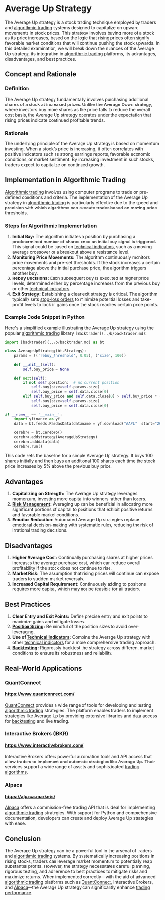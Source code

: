 # Average Up Strategy

The Average Up strategy is a stock trading technique employed by traders and [algorithmic trading](../a/algorithmic_trading.md) systems designed to capitalize on upward movements in stock prices. This strategy involves buying more of a stock as its price increases, based on the logic that rising prices often signify favorable market conditions that will continue pushing the stock upwards. In this detailed examination, we will break down the nuances of the Average Up strategy, its integration in [algorithmic trading](../a/algorithmic_trading.md) platforms, its advantages, disadvantages, and best practices.

## Concept and Rationale

### Definition
The Average Up strategy fundamentally involves purchasing additional shares of a stock at increased prices. Unlike the Average Down strategy, where investors buy more shares as the price falls to reduce the overall cost basis, the Average Up strategy operates under the expectation that rising prices indicate continued profitable trends.

### Rationale
The underlying principle of the Average Up strategy is based on momentum investing. When a stock's price is increasing, it often correlates with positive indicators such as strong earnings reports, favorable economic conditions, or market sentiment. By increasing investment in such stocks, traders expect to capitalize on continued growth.

## Implementation in Algorithmic Trading

[Algorithmic trading](../a/algorithmic_trading.md) involves using computer programs to trade on pre-defined conditions and criteria. The implementation of the Average Up strategy in [algorithmic trading](../a/algorithmic_trading.md) is particularly effective due to the speed and precision with which algorithms can execute trades based on moving price thresholds.

### Steps for Algorithmic Implementation

1. **Initial Buy:** The algorithm initiates a position by purchasing a predetermined number of shares once an initial buy signal is triggered. This signal could be based on [technical indicators](../t/technical_indicators.md), such as a moving average crossover or a breakout above a resistance level.
2. **Monitoring Price Movements:** The algorithm continuously monitors price movements and pre-set thresholds. If the stock increases a certain percentage above the initial purchase price, the algorithm triggers another buy.
3. **Rebuy Decisions:** Each subsequent buy is executed at higher price levels, determined either by percentage increases from the previous buy or other [technical indicators](../t/technical_indicators.md).
4. **Exit Strategy:** Establishing a clear exit strategy is critical. The algorithm typically sets [stop-loss orders](../s/stop-loss_orders.md) to minimize potential losses and take-profit levels to lock in gains once the stock reaches certain price points.

### Example Code Snippet in Python

Here's a simplified example illustrating the Average Up strategy using the popular [algorithmic trading](../a/algorithmic_trading.md) library `[Backtrader](../b/backtrader.md)`:

```python
import [backtrader](../b/backtrader.md) as bt

class AverageUpStrategy(bt.Strategy):
    params = (('rebuy_threshold', 0.05), ('size', 100))

    def __init__(self):
        self.buy_price = None

    def next(self):
        if not self.position:  # no current position
            self.buy(size=self.params.size)
            self.buy_price = self.data.close[0]
        elif self.buy_price and self.data.close[0] > self.buy_price * (1 + self.params.rebuy_threshold):
            self.buy(size=self.params.size)
            self.buy_price = self.data.close[0]

if __name__ == '__main__':
    import yfinance as yf
    data = bt.feeds.PandasData(dataname = yf.download("AAPL", start="2020-01-01", end="2021-01-01"))

    cerebro = bt.Cerebro()
    cerebro.addstrategy(AverageUpStrategy)
    cerebro.adddata(data)
    cerebro.run()
```

This code sets the baseline for a simple Average Up strategy. It buys 100 shares initially and then buys an additional 100 shares each time the stock price increases by 5% above the previous buy price.

## Advantages

1. **Capitalizing on Strength:** The Average Up strategy leverages momentum, investing more capital into winners rather than losers.
2. **[Risk Management](../r/risk_management.md):** Averaging up can be beneficial in allocating more significant portions of capital to positions that exhibit positive returns and favorable market conditions.
3. **Emotion Reduction:** Automated Average Up strategies replace emotional decision-making with systematic rules, reducing the risk of irrational trading decisions.

## Disadvantages

1. **Higher Average Cost:** Continually purchasing shares at higher prices increases the average purchase cost, which can reduce overall profitability if the stock does not continue to rise.
2. **Market Risk:** The assumption that rising prices will continue can expose traders to sudden market reversals.
3. **Increased Capital Requirement:** Continuously adding to positions requires more capital, which may not be feasible for all traders.

## Best Practices

1. **Clear Entry and Exit Points:** Define precise entry and exit points to maximize gains and mitigate losses.
2. **[Position Sizing](../p/position_sizing.md):** Be mindful of the position sizes to avoid over-leveraging.
3. **Use of [Technical Indicators](../t/technical_indicators.md):** Combine the Average Up strategy with other [technical indicators](../t/technical_indicators.md) for a more comprehensive trading approach.
4. **[Backtesting](../b/backtesting.md):** Rigorously backtest the strategy across different market conditions to ensure its robustness and reliability.

## Real-World Applications

### QuantConnect

#### https://www.quantconnect.com/
[QuantConnect](../q/quantconnect.md) provides a wide range of tools for developing and testing [algorithmic trading](../a/algorithmic_trading.md) strategies. The platform enables traders to implement strategies like Average Up by providing extensive libraries and data access for [backtesting](../b/backtesting.md) and live trading.

### Interactive Brokers (IBKR)

#### https://www.interactivebrokers.com/
Interactive Brokers offers powerful automation tools and API access that allow traders to implement and automate strategies like Average Up. Their services support a wide range of assets and sophisticated [trading algorithms](../t/trading_algorithms.md).

### Alpaca

#### https://alpaca.markets/
[Alpaca](../a/alpaca.md) offers a commission-free trading API that is ideal for implementing [algorithmic trading](../a/algorithmic_trading.md) strategies. With support for Python and comprehensive documentation, developers can create and deploy Average Up strategies with ease.

## Conclusion

The Average Up strategy can be a powerful tool in the arsenal of traders and [algorithmic trading](../a/algorithmic_trading.md) systems. By systematically increasing positions in rising stocks, traders can leverage market momentum to potentially reap substantial profits. However, the strategy necessitates careful planning, rigorous testing, and adherence to best practices to mitigate risks and maximize returns. When implemented correctly—with the aid of advanced [algorithmic trading](../a/algorithmic_trading.md) platforms such as [QuantConnect](../q/quantconnect.md), Interactive Brokers, and [Alpaca](../a/alpaca.md)—the Average Up strategy can significantly enhance [trading performance](../t/trading_performance.md).